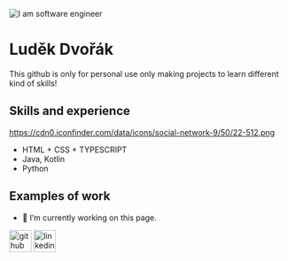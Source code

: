 ![I am software engineer](https://png.pngtree.com/template/20220505/ourmid/pngtree-programming-and-coding-banner-working-image_1312497.jpg)
# Luděk Dvořák
This github is only for personal use only making projects to learn different kind of skills!
## Skills and experience
https://cdn0.iconfinder.com/data/icons/social-network-9/50/22-512.png
* HTML + CSS + TYPESCRIPT
* Java, Kotlin
* Python

## Examples of work

- 🔭 I’m currently working on this page. 

[<img src='https://cdn.jsdelivr.net/npm/simple-icons@3.0.1/icons/github.svg' alt='github' height='40'>](https://github.com/https://github.com/ludekdvorak)  [<img src='https://cdn.jsdelivr.net/npm/simple-icons@3.0.1/icons/linkedin.svg' alt='linkedin' height='40'>](https://www.linkedin.com/in/https://www.linkedin.com/in/lud%C4%9Bk-dvo%C5%99%C3%A1k-a0506225b//)  

